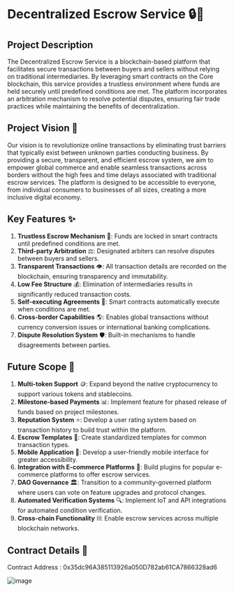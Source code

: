 # Decentralized Escrow Service 🔒💼

## Project Description
The Decentralized Escrow Service is a blockchain-based platform that facilitates secure transactions between buyers and sellers without relying on traditional intermediaries. By leveraging smart contracts on the Core blockchain, this service provides a trustless environment where funds are held securely until predefined conditions are met. The platform incorporates an arbitration mechanism to resolve potential disputes, ensuring fair trade practices while maintaining the benefits of decentralization.

## Project Vision 🚀
Our vision is to revolutionize online transactions by eliminating trust barriers that typically exist between unknown parties conducting business. By providing a secure, transparent, and efficient escrow system, we aim to empower global commerce and enable seamless transactions across borders without the high fees and time delays associated with traditional escrow services. The platform is designed to be accessible to everyone, from individual consumers to businesses of all sizes, creating a more inclusive digital economy.

## Key Features ✨
1. **Trustless Escrow Mechanism** 🔐: Funds are locked in smart contracts until predefined conditions are met.
2. **Third-party Arbitration** ⚖️: Designated arbiters can resolve disputes between buyers and sellers.
3. **Transparent Transactions** 👁️: All transaction details are recorded on the blockchain, ensuring transparency and immutability.
4. **Low Fee Structure** 💰: Elimination of intermediaries results in significantly reduced transaction costs.
5. **Self-executing Agreements** 🤝: Smart contracts automatically execute when conditions are met.
6. **Cross-border Capabilities** 🌎: Enables global transactions without currency conversion issues or international banking complications.
7. **Dispute Resolution System** 🛡️: Built-in mechanisms to handle disagreements between parties.

## Future Scope 🔮
1. **Multi-token Support** 🪙: Expand beyond the native cryptocurrency to support various tokens and stablecoins.
2. **Milestone-based Payments** 📊: Implement feature for phased release of funds based on project milestones.
3. **Reputation System** ⭐: Develop a user rating system based on transaction history to build trust within the platform.
4. **Escrow Templates** 📝: Create standardized templates for common transaction types.
5. **Mobile Application** 📱: Develop a user-friendly mobile interface for greater accessibility.
6. **Integration with E-commerce Platforms** 🛒: Build plugins for popular e-commerce platforms to offer escrow services.
7. **DAO Governance** 🏛️: Transition to a community-governed platform where users can vote on feature upgrades and protocol changes.
8. **Automated Verification Systems** 🔍: Implement IoT and API integrations for automated condition verification.
9. **Cross-chain Functionality** ⛓️: Enable escrow services across multiple blockchain networks.

## Contract Details 📝
Contract Address : 0x35dc96A385113926a050D782ab61CA7866328ad6

![image](https://github.com/user-attachments/assets/22c95bed-31eb-4432-a56f-112a51d8a37d)
